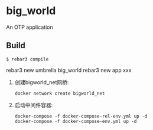 big_world
=====

An OTP application

Build
-----

    $ rebar3 compile

rebar3 new umbrella big_world
rebar3 new app xxx

1. 创建bigworld_net网桥:

   ```shell
   docker network create bigworld_net
   ```

2. 启动中间件容器:

   ```shell
   docker-compose -f docker-compose-rel-env.yml up -d
   docker-compose -f docker-compose-env.yml up -d
   ```